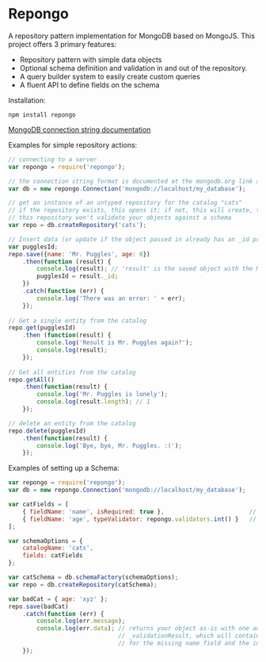 # Repongo
A repository pattern implementation for MongoDB based on MongoJS. This project offers 3 primary features:
- Repository pattern with simple data objects
- Optional schema definition and validation in and out of the repository.
- A query builder system to easily create custom queries
- A fluent API to define fields on the schema

Installation:
```
npm install repongo
```

[MongoDB connection string documentation](http://docs.mongodb.org/manual/reference/connection-string/)

Examples for simple repository actions:
```JavaScript
// connecting to a server
var repongo = require('repongo');

// the connection string format is documented at the mongodb.org link above
var db = new repongo.Connection('mongodb://localhost/my_database');

// get an instance of an untyped repository for the catalog "cats"
// if the repository exists, this opens it; if not, this will create, then open it
// this repository won't validate your objects against a schema
var repo = db.createRepository('cats');

// Insert data (or update if the object passed in already has an _id property)
var pugglesId;
repo.save({name: 'Mr. Puggles', age: 6})
    .then(function (result) {
        console.log(result); // 'result' is the saved object with the Mongo PK stored in _id
        pugglesId = result._id;
    })
    .catch(function (err) {
        console.log('There was an error: ' + err);
    });
    
// Get a single entity from the catalog
repo.get(pugglesId)
    .then (function(result) {
        console.log('Result is Mr. Puggles again?');
        console.log(result);
    });
    
// Get all entities from the catalog
repo.getAll()
    .then(function(result) {
        console.log('Mr. Puggles is lonely');
        console.log(result.length); // 1
    });

// delete an entity from the catalog
repo.delete(pugglesId)
    .then(function(result) {
        console.log('Bye, bye, Mr. Puggles. :(');
    });
```

Examples of setting up a Schema:
```JavaScript
var repongo = require('repongo');
var db = new repongo.Connection('mongodb://localhost/my_database');

var catFields = [
    { fieldName: 'name', isRequired: true },                        // name is required
    { fieldName: 'age', typeValidator: repongo.validators.int() }   // age is an integer
];

var schemaOptions = {
    catalogName: 'cats',
    fields: catFields
};

var catSchema = db.schemaFactory(schemaOptions);
var repo = db.createRepository(catSchema);

var badCat = { age: 'xyz' };
repo.save(badCat)
    .catch(function (err) {
        console.log(err.message);
        console.log(err.data); // returns your object as-is with one additional property called 
                               // _validationResult, which will contain the validation errors 
                               // for the missing name field and the invalid age data type
    });
```